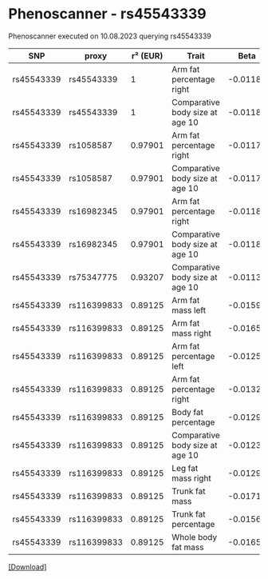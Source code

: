 # Phenoscanner - rs45543339

Phenoscanner executed on 10.08.2023 querying rs45543339

| SNP | proxy | r² (EUR) | Trait | Beta | se | p |
| --- | ----- | -------- | ----- | ---- | -- | - |
| rs45543339 | rs45543339 | 1 | Arm fat percentage right | -0.01183 | 0.002148 | 3.677e-08 |
| rs45543339 | rs45543339 | 1 | Comparative body size at age 10 | -0.01183 | 0.001934 | 9.615e-10 |
| rs45543339 | rs1058587 | 0.97901 | Arm fat percentage right | -0.01177 | 0.002131 | 3.301e-08 |
| rs45543339 | rs1058587 | 0.97901 | Comparative body size at age 10 | -0.01173 | 0.001918 | 9.534e-10 |
| rs45543339 | rs16982345 | 0.97901 | Arm fat percentage right | -0.01188 | 0.002132 | 2.49e-08 |
| rs45543339 | rs16982345 | 0.97901 | Comparative body size at age 10 | -0.01181 | 0.001919 | 7.67e-10 |
| rs45543339 | rs75347775 | 0.93207 | Comparative body size at age 10 | -0.0113 | 0.001933 | 5.082e-09 |
| rs45543339 | rs116399833 | 0.89125 | Arm fat mass left | -0.01592 | 0.002891 | 3.644e-08 |
| rs45543339 | rs116399833 | 0.89125 | Arm fat mass right | -0.01651 | 0.00289 | 1.104e-08 |
| rs45543339 | rs116399833 | 0.89125 | Arm fat percentage left | -0.01257 | 0.002233 | 1.801e-08 |
| rs45543339 | rs116399833 | 0.89125 | Arm fat percentage right | -0.01322 | 0.002243 | 3.774e-09 |
| rs45543339 | rs116399833 | 0.89125 | Body fat percentage | -0.0129 | 0.002261 | 1.152e-08 |
| rs45543339 | rs116399833 | 0.89125 | Comparative body size at age 10 | -0.01235 | 0.002019 | 9.672e-10 |
| rs45543339 | rs116399833 | 0.89125 | Leg fat mass right | -0.01294 | 0.002358 | 4.08e-08 |
| rs45543339 | rs116399833 | 0.89125 | Trunk fat mass | -0.01719 | 0.00297 | 7.086e-09 |
| rs45543339 | rs116399833 | 0.89125 | Trunk fat percentage | -0.01565 | 0.002711 | 7.759e-09 |
| rs45543339 | rs116399833 | 0.89125 | Whole body fat mass | -0.01652 | 0.002878 | 9.465e-09 |


[[Download]](rs45543339.gz)

